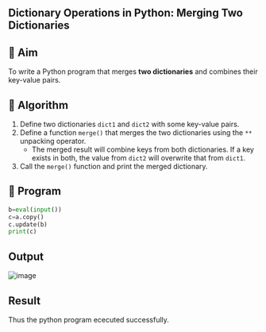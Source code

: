 ## Dictionary Operations in Python: Merging Two Dictionaries

## 🎯 Aim
To write a Python program that merges **two dictionaries** and combines their key-value pairs.

## 🧠 Algorithm
1. Define two dictionaries `dict1` and `dict2` with some key-value pairs.
2. Define a function `merge()` that merges the two dictionaries using the `**` unpacking operator.
   - The merged result will combine keys from both dictionaries. If a key exists in both, the value from `dict2` will overwrite that from `dict1`.
3. Call the `merge()` function and print the merged dictionary.

## 🧾 Program
```py
b=eval(input())
c=a.copy()
c.update(b)
print(c)
```

## Output
![image](https://github.com/user-attachments/assets/f806bd4b-b204-4b7b-9ab8-a1ad8f510af5)

## Result
Thus the python program ececuted successfully.
